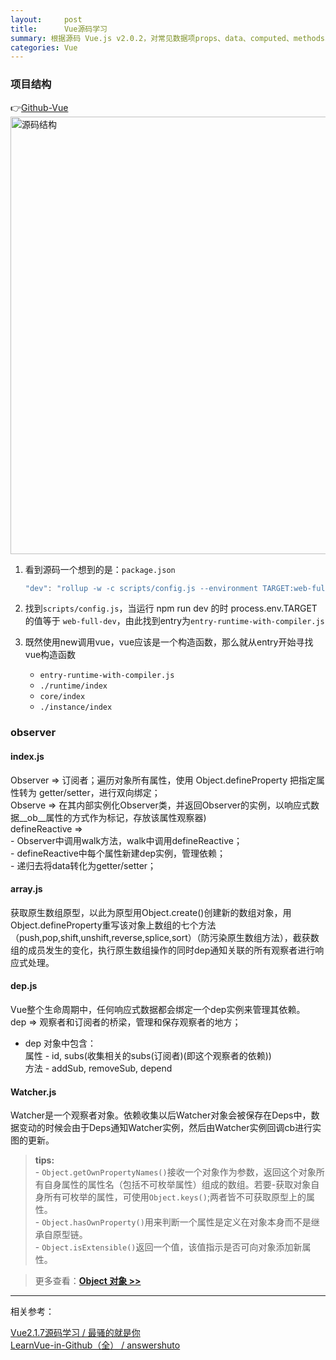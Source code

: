 ```yaml
---
layout:     post
title:      Vue源码学习
summary: 根据源码 Vue.js v2.0.2，对常见数据项props、data、computed、methods、watch的工作原理进行解析。
categories: Vue
---
```


### 项目结构

👉[Github-Vue](https://github.com/vuejs/vue)
<img src="https://raw.githubusercontent.com/Selenamona/Selenamona.github.io/master/assets/images/vue-original.jpg" width="700" title="源码结构"/>


1. 看到源码一个想到的是：`package.json`  
    ```javascript 
    "dev": "rollup -w -c scripts/config.js --environment TARGET:web-full-dev",
    ```   

2. 找到`scripts/config.js`，当运行 npm run dev 的时 process.env.TARGET 的值等于 `web-full-dev`，由此找到entry为`entry-runtime-with-compiler.js`
  
3. 既然使用new调用vue，vue应该是一个构造函数，那么就从entry开始寻找vue构造函数      
    - `entry-runtime-with-compiler.js` 
    - `./runtime/index` 
    - `core/index` 
    - `./instance/index`


### observer

#### index.js 

Observer => 订阅者；遍历对象所有属性，使用 Object.defineProperty 把指定属性转为 getter/setter，进行双向绑定；   
Observe => 在其内部实例化Observer类，并返回Observer的实例，以响应式数据__ob__属性的方式作为标记，存放该属性观察器)    
defineReactive =>   
    - Observer中调用walk方法，walk中调用defineReactive；   
    - defineReactive中每个属性新建dep实例，管理依赖；  
    - 递归去将data转化为getter/setter；   

#### array.js

获取原生数组原型，以此为原型用Object.create()创建新的数组对象，用Object.defineProperty重写该对象上数组的七个方法（push,pop,shift,unshift,reverse,splice,sort）（防污染原生数组方法），截获数组的成员发生的变化，执行原生数组操作的同时dep通知关联的所有观察者进行响应式处理。   

#### dep.js

Vue整个生命周期中，任何响应式数据都会绑定一个dep实例来管理其依赖。                                   
dep => 观察者和订阅者的桥梁，管理和保存观察者的地方；   

- dep 对象中包含：                               
    属性 - id, subs(收集相关的subs(订阅者)(即这个观察者的依赖))                     
    方法 - addSub, removeSub, depend  

#### Watcher.js

Watcher是一个观察者对象。依赖收集以后Watcher对象会被保存在Deps中，数据变动的时候会由于Deps通知Watcher实例，然后由Watcher实例回调cb进行实图的更新。  
  

> **tips:**       
    - `Object.getOwnPropertyNames()`接收一个对象作为参数，返回这个对象所有自身属性的属性名（包括不可枚举属性）组成的数组。若要-获取对象自身所有可枚举的属性，可使用`Object.keys()`;两者皆不可获取原型上的属性。   
    - `Object.hasOwnProperty()`用来判断一个属性是定义在对象本身而不是继承自原型链。   
    - `Object.isExtensible()`返回一个值，该值指示是否可向对象添加新属性。   

> 更多查看：**[Object 对象 >>](https://msdn.microsoft.com/zh-cn/library/dn342818(v=vs.94).aspx)**


******************************

相关参考：

[Vue2.1.7源码学习 / 最骚的就是你](https://www.cnblogs.com/libin-1/p/6845669.html)     
[LearnVue-in-Github（全） / answershuto](https://github.com/answershuto/learnVue)






  
  




